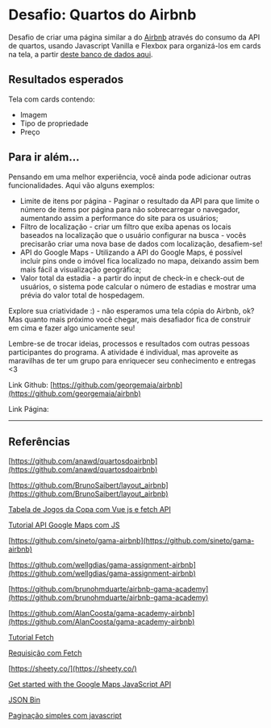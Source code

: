 # Desafio: Quartos do Airbnb

Desafio de criar uma página similar a do [Airbnb](https://www.airbnb.com.br/) através do consumo da API de quartos, usando Javascript Vanilla e Flexbox para organizá-los em cards na tela, a partir [deste banco de dados aqui](https://api.sheety.co/30b6e400-9023-4a15-8e6c-16aa4e3b1e72).

## Resultados esperados
Tela com cards contendo:
* Imagem
* Tipo de propriedade
* Preço

## Para ir além...

Pensando em uma melhor experiência, você ainda pode adicionar outras funcionalidades. Aqui vão alguns exemplos:

* Limite de itens por página - Paginar o resultado da API para que limite o número de items por página para não sobrecarregar o navegador, aumentando assim a performance do site para os usuários;
* Filtro de localização - criar um filtro que exiba apenas os locais baseados na localização que o usuário configurar na busca - vocês precisarão criar uma nova base de dados com localização, desafiem-se!
* API do Google Maps - Utilizando a API do Google Maps, é possível incluir pins onde o imóvel fica localizado no mapa, deixando assim bem mais fácil a visualização geográfica;
* Valor total da estadia - a partir do input de check-in e check-out de usuários, o sistema pode calcular o número de estadias e mostrar uma prévia do valor total de hospedagem.

Explore sua criatividade :) - não esperamos uma tela cópia do Airbnb, ok? Mas quanto mais próximo você chegar, mais desafiador fica de construir em cima e fazer algo unicamente seu!

Lembre-se de trocar ideias, processos e resultados com outras pessoas participantes do programa.
A atividade é individual, mas aproveite as maravilhas de ter um grupo para enriquecer seu conhecimento e entregas <3

Link Github: [https://github.com/georgemaia/airbnb](https://github.com/georgemaia/airbnb)

Link Página: 

---

## Referências

[https://github.com/anawd/quartosdoairbnb](https://github.com/anawd/quartosdoairbnb)

[https://github.com/BrunoSaibert/layout_airbnb](https://github.com/BrunoSaibert/layout_airbnb)

[Tabela de Jogos da Copa com Vue js e fetch API](https://www.youtube.com/watch?v=7LYnM1iG1sY&t=10s)

[Tutorial API Google Maps com JS](https://github.com/Camila-00/Tutorial-GoogleMaps)

[https://github.com/sineto/gama-airbnb](https://github.com/sineto/gama-airbnb)

[https://github.com/wellgdias/gama-assignment-airbnb](https://github.com/wellgdias/gama-assignment-airbnb)

[https://github.com/brunohmduarte/airbnb-gama-academy](https://github.com/brunohmduarte/airbnb-gama-academy)

[https://github.com/AlanCoosta/gama-academy-airbnb](https://github.com/AlanCoosta/gama-academy-airbnb)

[Tutorial Fetch](https://youtu.be/69SGdDf6Aws)

[Requisição com Fetch](https://codepen.io/kardoso/pen/YzyYpJE)

[https://sheety.co/](https://sheety.co/)

[Get started with the Google Maps JavaScript API](https://developers.google.com/maps/documentation/javascript/tutorial?hl=pt-br)

[JSON Bin](https://jsonbin.io/)

[Paginação simples com javascript](https://braziljs.org/artigos/criando-um-sistema-de-paginacao-simples-com-javascript/)
